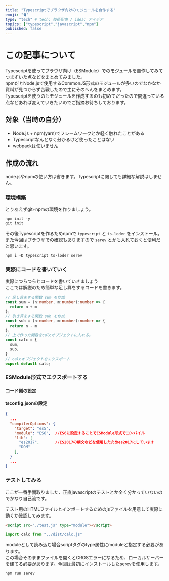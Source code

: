 ```yaml
---
title: "Typescriptでブラウザ向けのモジュールを自作する"
emoji: "🐈"
type: "tech" # tech: 技術記事 / idea: アイデア
topics: ["typescript","javascript","npm"]
published: false
---
```


# この記事について
Typescriptを使ってブラウザ向け（ESModule）でのモジュールを自作してみてつまずいた点などをまとめてみました。  
npmだとNode.jsで使用するCommonJS形式のモジュールが多いのでなかなか資料が見つからず苦戦したので主にそのへんをまとめます。  
Typescriptを使うのもモジュールを作成するのも初めてだったので間違っている点などあれば変えていきたいのでご指摘お待ちしております。

## 対象（当時の自分）
- Node.js + npm(yarn)でフレームワークとか軽く触れたことがある
- Typescriptなんとなく分かるけど使ったことはない
- webpackは使いません

## 作成の流れ
node.jsやnpmの使い方は省きます。Typescriptに関しても詳細な解説はしません。

### 環境構築
とりあえずgit+npmの環境を作りましょう。
```
npm init -y
git init
```
その後Typescriptを作るためnpmで `typescript` と `ts-loder` をインストール。  
また今回はブラウザでの確認もありますので `serev` とかも入れておくと便利だと思います。
```
npm i -D typescript ts-loder serev
```

### 実際にコードを書いていく
実際につらつらとコードを書いていきましょう  
ここでは解説のため簡単な足し算をするコードを書きます。

```typescript
// 足し算をする関数 sum を作成
const sum = (n:number, m:number):number => {
  return n + m
};
// 引き算をする関数 sub を作成
const sub = (n:number, m:number):number => {
  return n - m
};
// 上で作った関数をcalcオブジェクトに入れる。
const calc = {
  sum,
  sub,
}
// calcオブジェクトをエクスポート
export default calc;
```

### ESModule形式でエクスポートする

#### コード側の設定

#### tsconfig.jsonの設定

```json
{
  ...
  "compilerOptions": {
    "target": "es5",
    "module": "ES6",  //ES6に設定することでESModule形式でコンパイル
    "lib": [
      "es2017",       //ES2017の構文などを使用したためes2017にしています
      "DOM"
    ],
  }
  ...
}
```
### テストしてみる
ここが一番手間取りました、正直javascriptのテストとか全く分かっていないのでかなり自己流です。

テスト用のHTMLファイルとインポートするためのjsファイルを用意して実際に動くか確認してみます。
```html
<script src="./test.js" type="module"></script>
```
```javascript
import calc from "../dist/calc.js"
```
moduleとして読み込む場合scriptタグのtype属性にmoduleと指定する必要があります。  
この場合そのままファイルを開くとCROSエラーになるため、ローカルサーバーを建てる必要があります。今回は最初にインストールしたserevを使用します。
```
npm run serev
```